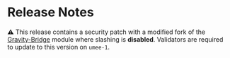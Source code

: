 <!-- markdownlint-disable MD013 -->
<!-- markdownlint-disable MD024 -->

# Release Notes

⚠️ This release contains a security patch with a modified fork of the
[Gravity-Bridge](https://github.com/Gravity-Bridge/Gravity-Bridge/tree/main/module)
module where slashing is **disabled**. Validators are required to update to this
version on `umee-1`.
